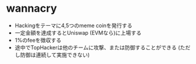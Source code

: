 # wannacry

- Hackingをテーマに4,5つのmeme coinを発行する
- 一定金額を達成するとUniswap (EVMなら)に上場する
- 1%のfeeを徴収する
- 途中でTopHackerは他のチームに攻撃、または防御することができる (ただし防御は連続して実施できない)
